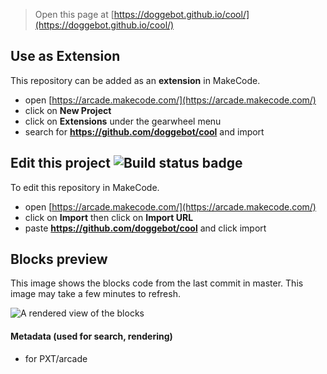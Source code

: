  


> Open this page at [https://doggebot.github.io/cool/](https://doggebot.github.io/cool/)

## Use as Extension

This repository can be added as an **extension** in MakeCode.

* open [https://arcade.makecode.com/](https://arcade.makecode.com/)
* click on **New Project**
* click on **Extensions** under the gearwheel menu
* search for **https://github.com/doggebot/cool** and import

## Edit this project ![Build status badge](https://github.com/doggebot/cool/workflows/MakeCode/badge.svg)

To edit this repository in MakeCode.

* open [https://arcade.makecode.com/](https://arcade.makecode.com/)
* click on **Import** then click on **Import URL**
* paste **https://github.com/doggebot/cool** and click import

## Blocks preview

This image shows the blocks code from the last commit in master.
This image may take a few minutes to refresh.

![A rendered view of the blocks](https://github.com/doggebot/cool/raw/master/.github/makecode/blocks.png)

#### Metadata (used for search, rendering)

* for PXT/arcade
<script src="https://makecode.com/gh-pages-embed.js"></script><script>makeCodeRender("{{ site.makecode.home_url }}", "{{ site.github.owner_name }}/{{ site.github.repository_name }}");</script>
